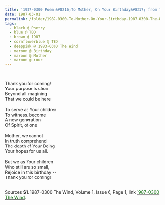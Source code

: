 ```yaml
---
title: '1987-0300 Poem &#8216;To Mother, On Your Birthday&#8217; from the 1987-0300 The Wind, Volume 1, Issue 6, Page 1'
date: 1987-03-01
permalink: /folder/1987-0300-To-Mother-On-Your-Birthday-1987-0300-The-Wind-P1
tags:
  - black @ Poetry
  - blue @ TBD
  - brown @ 1987
  - cornflowerblue @ TBD
  - deeppink @ 1983-0300 The Wind
  - maroon @ Birthday
  - maroon @ Mother
  - maroon @ Your   
---
```


<br>

<p>
Thank you for coming!<br>
Your purpose is clear<br>
Beyond all imagining<br>
That we could be here<br>
<br>
To serve as Your children<br>
To witness, become<br>
A new generation<br>
Of Spirit, of one<br>
<br>
Mother, we cannot<br>
In truth comprehend<br>
The  depth of Your Being,<br>
Your hopes for us all.<br>
<br>
But we as Your children<br>
Who still are so small,<br>
Rejoice in this birthday --<br>
Thank you for coming!
</p>

<br>

<wave-list>
<list-title color="DarkSeaGreen" width="40">Sources</list-title>
  <list-item color="BlanchedAlmond"  width="280"><b>S1. </b> 1987-0300 The Wind, Volume 1, Issue 6, Page 1, link <a href="https://b286c762-1c9b-468d-afbf-9f039b298299.usrfiles.com/ugd/b286c7_cf94e39b93ee4b59b2f8bd150de54427.pdf"><font color="DarkGreen">1987-0300 The Wind</font></a>.</list-item>
</wave-list>